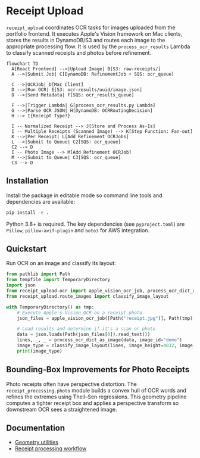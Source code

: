 # Receipt Upload

`receipt_upload` coordinates OCR tasks for images uploaded from the portfolio
frontend. It executes Apple's Vision framework on Mac clients, stores the
results in DynamoDB/S3 and routes each image to the appropriate processing flow.
It is used by the `process_ocr_results` Lambda to classify scanned receipts and
photos before refinement.

```mermaid
flowchart TD
  A[React Frontend] -->|Upload Image| B[S3: raw-receipts/]
  A -->|Submit Job| C[DynamoDB: RefinementJob + SQS: ocr_queue]

  C -->|OCRJob| D[Mac Client]
  D -->|Run OCR| E[S3: ocr-results/uuid/image.json]
  D -->|Send Metadata| F[SQS: ocr_results_queue]

  F -->|Trigger Lambda| G[process_ocr_results.py Lambda]
  G -->|Parse OCR JSON| H[DynamoDB: OCRRoutingDecision]
  H --> I{Receipt Type?}

  I -- Normalized Receipt --> J[Store and Process As-Is]
  I -- Multiple Receipts (Scanned Image) --> K[Step Function: Fan-out]
  K -->|Per Receipt| L[Add Refinement OCRJobs]
  L -->|Submit to Queue| C2[SQS: ocr_queue]
  C2 --> D
  I -- Photo Image --> M[Add Refinement OCRJob]
  M -->|Submit to Queue| C3[SQS: ocr_queue]
  C3 --> D
```

## Installation

Install the package in editable mode so command line tools and dependencies are
available:

```bash
pip install -e .
```

Python 3.8+ is required. The key dependencies (see `pyproject.toml`) are
`Pillow`, `pillow-avif-plugin` and `boto3` for AWS integration.

## Quickstart

Run OCR on an image and classify its layout:

```python
from pathlib import Path
from tempfile import TemporaryDirectory
import json
from receipt_upload.ocr import apple_vision_ocr_job, process_ocr_dict_as_image
from receipt_upload.route_images import classify_image_layout

with TemporaryDirectory() as tmp:
    # Execute Apple's Vision OCR on a receipt photo
    json_files = apple_vision_ocr_job([Path("receipt.jpg")], Path(tmp))

    # Load results and determine if it's a scan or photo
    data = json.loads(Path(json_files[0]).read_text())
    lines, _, _ = process_ocr_dict_as_image(data, image_id="demo")
    image_type = classify_image_layout(lines, image_height=4032, image_width=3024)
    print(image_type)
```

## Bounding‑Box Improvements for Photo Receipts

Photo receipts often have perspective distortion. The
`receipt_processing.photo` module builds a convex hull of OCR words and refines
the extremes using Theil–Sen regressions. This geometry pipeline computes a
tighter receipt box and applies a perspective transform so downstream OCR sees a
straightened image.

## Documentation

- [Geometry utilities](receipt_upload/receipt_upload/README.md)
- [Receipt processing workflow](receipt_upload/receipt_upload/receipt_processing/README.md)
